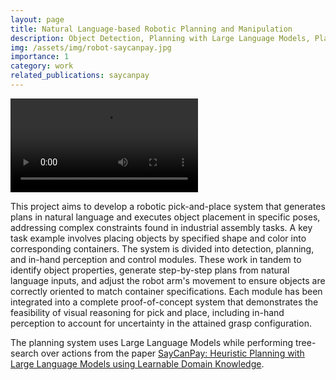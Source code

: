 ```yaml
---
layout: page
title: Natural Language-based Robotic Planning and Manipulation
description: Object Detection, Planning with Large Language Models, Plan Execution and In-Hand Pose Estimation
img: /assets/img/robot-saycanpay.jpg
importance: 1
category: work
related_publications: saycanpay
---
```


<div class="row">
    <!-- Full width video -->
    <div class="col-sm-12 mt-3 mt-md-0">
        <video class="img-fluid rounded z-depth-1" controls>
            <source src="/assets/videos/wasp-proj-ppt-low-res.mp4" type="video/mp4">
            Your browser does not support the video tag.
        </video>
    </div>
</div>


This project aims to develop a robotic pick-and-place system that generates plans in natural language and executes object placement in specific poses, addressing complex constraints found in industrial assembly tasks. A key task example involves placing objects by specified shape and color into corresponding containers. The system is divided into detection, planning, and in-hand perception and control modules. These work in tandem to identify object properties, generate step-by-step plans from natural language inputs, and adjust the robot arm's movement to ensure objects are correctly oriented to match container specifications. 
Each module has been integrated into a complete proof-of-concept system that demonstrates the feasibility of visual reasoning for pick and place, including in-hand perception to account for uncertainty in the attained grasp configuration.

The planning system uses Large Language Models while performing tree-search over actions from the paper [SayCanPay: Heuristic Planning with Large Language Models using Learnable Domain Knowledge](https://rishihazra.github.io/SayCanPay/).